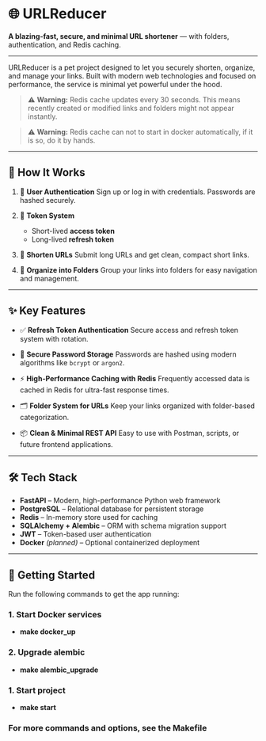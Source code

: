 # 🌐 URLReducer

**A blazing-fast, secure, and minimal URL shortener** — with folders, authentication, and Redis caching.

---

URLReducer is a pet project designed to let you securely shorten, organize, and manage your links. Built with modern web technologies and focused on performance, the service is minimal yet powerful under the hood.

> ⚠️ **Warning:** Redis cache updates every 30 seconds. This means recently created or modified links and folders might not appear instantly.

> ⚠️ **Warning:** Redis cache can not to start in docker automatically, if it is so, do it by hands.

---

## 🚀 How It Works

1. 🔐 **User Authentication**
   Sign up or log in with credentials. Passwords are hashed securely.

2. 🧾 **Token System**
   - Short-lived **access token**
   - Long-lived **refresh token**

3. 🔗 **Shorten URLs**
   Submit long URLs and get clean, compact short links.

4. 📁 **Organize into Folders**
   Group your links into folders for easy navigation and management.

---

## ✨ Key Features

- ✅ **Refresh Token Authentication**
  Secure access and refresh token system with rotation.

- 🔐 **Secure Password Storage**
  Passwords are hashed using modern algorithms like `bcrypt` or `argon2`.

- ⚡ **High-Performance Caching with Redis**
  Frequently accessed data is cached in Redis for ultra-fast response times.

- 🗂️ **Folder System for URLs**
  Keep your links organized with folder-based categorization.

- 📦 **Clean & Minimal REST API**
  Easy to use with Postman, scripts, or future frontend applications.

---

## 🛠️ Tech Stack

- **FastAPI** – Modern, high-performance Python web framework
- **PostgreSQL** – Relational database for persistent storage
- **Redis** – In-memory store used for caching
- **SQLAlchemy + Alembic** – ORM with schema migration support
- **JWT** – Token-based user authentication
- **Docker** *(planned)* – Optional containerized deployment

---

## 🧰 Getting Started

Run the following commands to get the app running:

### 1. Start Docker services
- **make docker_up**

### 2. Upgrade alembic
- **make alembic_upgrade**

### 1. Start project
- **make start**

### For more commands and options, see the Makefile ###
